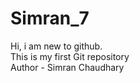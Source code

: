 # Simran_7
Hi, i am new to github.
<br>
This is my first Git repository 
<br>
Author - Simran Chaudhary
